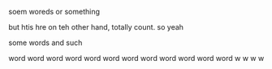 soem woreds  or something 

but htis hre on teh other hand, totally count.  so yeah

some words and such

word word word word word word word word word word word word w w w w